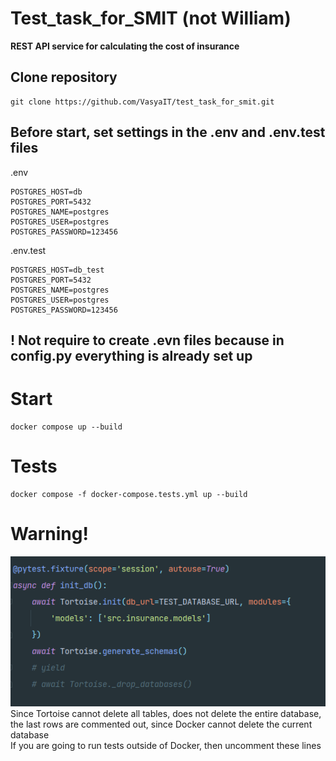 # Test_task_for_SMIT (not William)
**REST API service for calculating the cost of insurance**

## Clone repository
```commandline
git clone https://github.com/VasyaIT/test_task_for_smit.git
```
## Before start, set settings in the .env and .env.test files
.env
```
POSTGRES_HOST=db
POSTGRES_PORT=5432
POSTGRES_NAME=postgres
POSTGRES_USER=postgres
POSTGRES_PASSWORD=123456
```
.env.test
```
POSTGRES_HOST=db_test
POSTGRES_PORT=5432
POSTGRES_NAME=postgres
POSTGRES_USER=postgres
POSTGRES_PASSWORD=123456
```
## ! Not require to create .evn files because in config.py everything is already set up
# Start
```commandline
docker compose up --build
```
# Tests
```commandline
docker compose -f docker-compose.tests.yml up --build
```
# Warning!
![Image](https://github.com/VasyaIT/test_task_for_smit/blob/main/image.png)  
Since Tortoise cannot delete all tables, does not delete the entire database, the last rows are commented out, since Docker cannot delete the current database  
If you are going to run tests outside of Docker, then uncomment these lines
